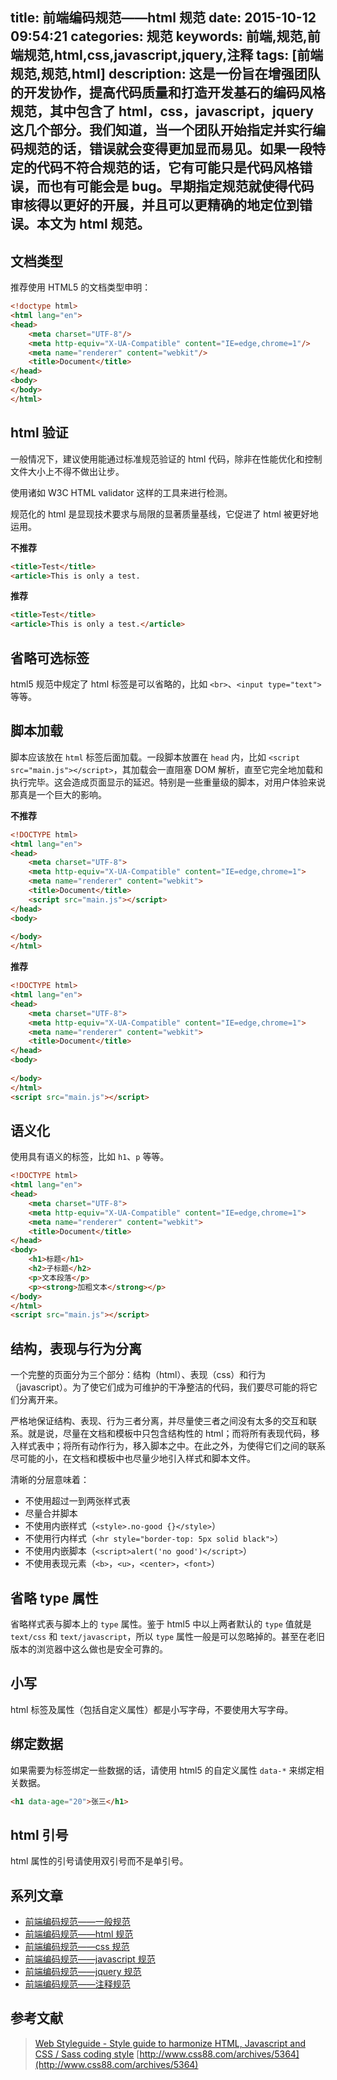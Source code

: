 title: 前端编码规范——html 规范
date: 2015-10-12 09:54:21
categories: 规范
keywords: 前端,规范,前端规范,html,css,javascript,jquery,注释
tags: [前端规范,规范,html]
description: 这是一份旨在增强团队的开发协作，提高代码质量和打造开发基石的编码风格规范，其中包含了 html，css，javascript，jquery 这几个部分。我们知道，当一个团队开始指定并实行编码规范的话，错误就会变得更加显而易见。如果一段特定的代码不符合规范的话，它有可能只是代码风格错误，而也有可能会是 bug。早期指定规范就使得代码审核得以更好的开展，并且可以更精确的地定位到错误。本文为 html 规范。
---

## 文档类型 ##

推荐使用 HTML5 的文档类型申明：

``` html
<!doctype html>
<html lang="en">
<head>
    <meta charset="UTF-8"/>
    <meta http-equiv="X-UA-Compatible" content="IE=edge,chrome=1"/>
    <meta name="renderer" content="webkit"/>
    <title>Document</title>
</head>
<body>
</body>
</html>
```

## html 验证 ##

一般情况下，建议使用能通过标准规范验证的 html 代码，除非在性能优化和控制文件大小上不得不做出让步。

使用诸如 W3C HTML validator 这样的工具来进行检测。

规范化的 html 是显现技术要求与局限的显著质量基线，它促进了 html 被更好地运用。

**不推荐**

``` html
<title>Test</title>
<article>This is only a test.
```

**推荐**

``` html
<title>Test</title>
<article>This is only a test.</article>
```

## 省略可选标签 ##

html5 规范中规定了 html 标签是可以省略的，比如 `<br>`、`<input type="text">` 等等。

## 脚本加载 ##

脚本应该放在 `html` 标签后面加载。一段脚本放置在 `head` 内，比如 `<script src="main.js"></script>`，其加载会一直阻塞 DOM 解析，直至它完全地加载和执行完毕。这会造成页面显示的延迟。特别是一些重量级的脚本，对用户体验来说那真是一个巨大的影响。

**不推荐**

``` html
<!DOCTYPE html>
<html lang="en">
<head>
    <meta charset="UTF-8">
    <meta http-equiv="X-UA-Compatible" content="IE=edge,chrome=1">
    <meta name="renderer" content="webkit">
    <title>Document</title>
    <script src="main.js"></script>
</head>
<body>
    
</body>
</html>
```

**推荐**

``` html
<!DOCTYPE html>
<html lang="en">
<head>
    <meta charset="UTF-8">
    <meta http-equiv="X-UA-Compatible" content="IE=edge,chrome=1">
    <meta name="renderer" content="webkit">
    <title>Document</title>
</head>
<body>
    
</body>
</html>
<script src="main.js"></script>
```

## 语义化 ##

使用具有语义的标签，比如 `h1`、`p` 等等。

``` html
<!DOCTYPE html>
<html lang="en">
<head>
    <meta charset="UTF-8">
    <meta http-equiv="X-UA-Compatible" content="IE=edge,chrome=1">
    <meta name="renderer" content="webkit">
    <title>Document</title>
</head>
<body>
    <h1>标题</h1>
    <h2>子标题</h2>
    <p>文本段落</p>
    <p><strong>加粗文本</strong></p>
</body>
</html>
<script src="main.js"></script>
```

## 结构，表现与行为分离 ##

一个完整的页面分为三个部分：结构（html）、表现（css）和行为（javascript）。为了使它们成为可维护的干净整洁的代码，我们要尽可能的将它们分离开来。

严格地保证结构、表现、行为三者分离，并尽量使三者之间没有太多的交互和联系。就是说，尽量在文档和模板中只包含结构性的 html；而将所有表现代码，移入样式表中；将所有动作行为，移入脚本之中。在此之外，为使得它们之间的联系尽可能的小，在文档和模板中也尽量少地引入样式和脚本文件。

清晰的分层意味着：

- 不使用超过一到两张样式表
- 尽量合并脚本
- 不使用内嵌样式（`<style>.no-good {}</style>`）
- 不使用行内样式（`<hr style="border-top: 5px solid black">`）
- 不使用内嵌脚本（`<script>alert('no good')</script>`）
- 不使用表现元素（`<b>`，`<u>`，`<center>`，`<font>`）

## 省略 type 属性 ##

省略样式表与脚本上的 `type` 属性。鉴于 html5 中以上两者默认的 `type` 值就是 `text/css` 和 `text/javascript`，所以 `type` 属性一般是可以忽略掉的。甚至在老旧版本的浏览器中这么做也是安全可靠的。

## 小写 ##

html 标签及属性（包括自定义属性）都是小写字母，不要使用大写字母。

## 绑定数据 ##

如果需要为标签绑定一些数据的话，请使用 html5 的自定义属性 `data-*` 来绑定相关数据。

``` html
<h1 data-age="20">张三</h1>
```

## html 引号 ##

html 属性的引号请使用双引号而不是单引号。

## 系列文章 ##

- [前端编码规范——一般规范](/specification/front-end-code-specification-general.html)
- [前端编码规范——html 规范](/specification/front-end-code-specification-html.html)
- [前端编码规范——css 规范](/specification/front-end-code-specification-css.html)
- [前端编码规范——javascript 规范](/specification/front-end-code-specification-javascript.html)
- [前端编码规范——jquery 规范](/specification/front-end-code-specification-jquery.html)
- [前端编码规范——注释规范](/specification/front-end-code-specification-comment.html)

## 参考文献 ##

> [Web Styleguide - Style guide to harmonize HTML, Javascript and CSS / Sass coding style](https://github.com/gionkunz/chartist-js/blob/develop/CODINGSTYLE.md)
> [http://www.css88.com/archives/5364](http://www.css88.com/archives/5364)